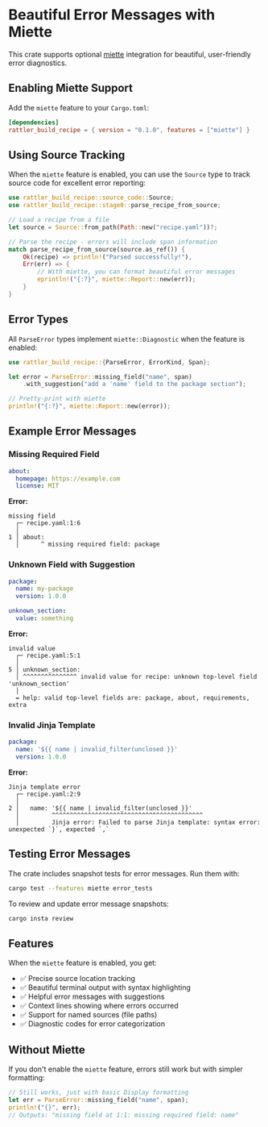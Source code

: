 # Beautiful Error Messages with Miette

This crate supports optional [miette](https://docs.rs/miette/) integration for beautiful, user-friendly error diagnostics.

## Enabling Miette Support

Add the `miette` feature to your `Cargo.toml`:

```toml
[dependencies]
rattler_build_recipe = { version = "0.1.0", features = ["miette"] }
```

## Using Source Tracking

When the `miette` feature is enabled, you can use the `Source` type to track source code for excellent error reporting:

```rust
use rattler_build_recipe::source_code::Source;
use rattler_build_recipe::stage0::parse_recipe_from_source;

// Load a recipe from a file
let source = Source::from_path(Path::new("recipe.yaml"))?;

// Parse the recipe - errors will include span information
match parse_recipe_from_source(source.as_ref()) {
    Ok(recipe) => println!("Parsed successfully!"),
    Err(err) => {
        // With miette, you can format beautiful error messages
        eprintln!("{:?}", miette::Report::new(err));
    }
}
```

## Error Types

All `ParseError` types implement `miette::Diagnostic` when the feature is enabled:

```rust
use rattler_build_recipe::{ParseError, ErrorKind, Span};

let error = ParseError::missing_field("name", span)
    .with_suggestion("add a 'name' field to the package section");

// Pretty-print with miette
println!("{:?}", miette::Report::new(error));
```

## Example Error Messages

### Missing Required Field

```yaml
about:
  homepage: https://example.com
  license: MIT
```

**Error:**
```
missing field
  ┌─ recipe.yaml:1:6
  │
1 │ about:
  │      ^ missing required field: package
```

### Unknown Field with Suggestion

```yaml
package:
  name: my-package
  version: 1.0.0

unknown_section:
  value: something
```

**Error:**
```
invalid value
  ┌─ recipe.yaml:5:1
  │
5 │ unknown_section:
  │ ^^^^^^^^^^^^^^^ invalid value for recipe: unknown top-level field 'unknown_section'
  │
  = help: valid top-level fields are: package, about, requirements, extra
```

### Invalid Jinja Template

```yaml
package:
  name: '${{ name | invalid_filter(unclosed }}'
  version: 1.0.0
```

**Error:**
```
Jinja template error
  ┌─ recipe.yaml:2:9
  │
2 │   name: '${{ name | invalid_filter(unclosed }}'
  │         ^^^^^^^^^^^^^^^^^^^^^^^^^^^^^^^^^^^^^^^^^^
  │         Jinja error: Failed to parse Jinja template: syntax error: unexpected `}`, expected `,`
```

## Testing Error Messages

The crate includes snapshot tests for error messages. Run them with:

```bash
cargo test --features miette error_tests
```

To review and update error message snapshots:

```bash
cargo insta review
```

## Features

When the `miette` feature is enabled, you get:

- ✅ Precise source location tracking
- ✅ Beautiful terminal output with syntax highlighting
- ✅ Helpful error messages with suggestions
- ✅ Context lines showing where errors occurred
- ✅ Support for named sources (file paths)
- ✅ Diagnostic codes for error categorization

## Without Miette

If you don't enable the `miette` feature, errors still work but with simpler formatting:

```rust
// Still works, just with basic Display formatting
let err = ParseError::missing_field("name", span);
println!("{}", err);
// Outputs: "missing field at 1:1: missing required field: name"
```
